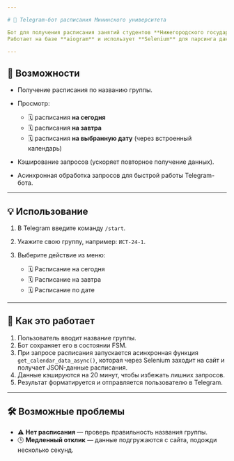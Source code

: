 ```yaml
---

# 📅 Telegram-бот расписания Мининского университета

Бот для получения расписания занятий студентов **Нижегородского государственного педагогического университета им. К. Минина**.
Работает на базе **aiogram** и использует **Selenium** для парсинга данных с сайта [https://ya.mininuniver.ru/shedule](https://ya.mininuniver.ru/shedule).

---
```


## 🚀 Возможности

* Получение расписания по названию группы.
* Просмотр:

  * 🗓 расписания **на сегодня**
  * 🗓 расписания **на завтра**
  * 🗓 расписания **на выбранную дату** (через встроенный календарь)
* Кэширование запросов (ускоряет повторное получение данных).
* Асинхронная обработка запросов для быстрой работы Telegram-бота.

---


## 💡 Использование

1. В Telegram введите команду `/start`.
2. Укажите свою группу, например: `ИСТ-24-1`.
3. Выберите действие из меню:

   * 🗓 Расписание на сегодня
   * 🗓 Расписание на завтра
   * 🗓 Расписание по дате

---

## 🧠 Как это работает

1. Пользователь вводит название группы.
2. Бот сохраняет его в состоянии FSM.
3. При запросе расписания запускается асинхронная функция `get_calendar_data_async()`,
   которая через Selenium заходит на сайт и получает JSON-данные расписания.
4. Данные кэшируются на 20 минут, чтобы избежать лишних запросов.
5. Результат форматируется и отправляется пользователю в Telegram.

---

## 🛠 Возможные проблемы

* ⚠️ **Нет расписания** — проверь правильность названия группы.
* 🕒 **Медленный отклик** — данные подгружаются с сайта, подожди несколько секунд.


